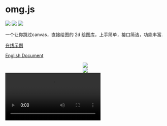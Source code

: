 # omg.js
[![](https://travis-ci.org/PengJiyuan/omg.svg?branch=master)](https://travis-ci.org/PengJiyuan/omg)
[![][npm-image]][npm-url]
[![][downloads-image]][downloads-url]

一个让你跳过canvas，直接绘图的 2d 绘图库，上手简单，接口简洁，功能丰富. 

[在线示例](https://omg.js.org)

[English Document](README_EN.md)

<div align=center>
  <img src=".github/demo1.gif" />
</div>

<div align=center>
  <img src=".github/demo2.gif" />
</div>

<video src=".github/demo.mov">

## 如何安装omg？

**NPM**    

`npm i omg.js`

**CDN**

https://unpkg.com/omg.js@4.0.0/dist/omg.min.js (你可以修改 @version 来改变引用的版本)

**下载**

[源代码](dist/omg.min.js)

## 使用方法

* ES6

```javascript
import omg from 'omg.js';

const stage = omg({
  ...
});

// Init
stage.init();
```

* 浏览器

```html
<script src="yourpath/omg.min.js"></script>
<script>
  var stage = omg({
    ...
  });
  stage.init();
</script>
```

## 示例

```javascript
import omg from 'omg.js';

const stage = omg({
  element: document.getElementById('canvas'),
  width: 500,
  height: 500,
  enableGlobalTranslate: true,
  enableGlobalScale: true,
  position: 'absolute', // 改变canvas.style.position
  images: [], // 预加载的图片列表，通常不用指定，因为使用接口绘制图片的时候，会自动预加载。
  prepareImage: true, // 是否开启预加载图片
  // 活着
  prepareImage: () => {
    // 如果prepareImage指定一个函数的话，也表示开启预加载图片，而且在加载完成后，会触发这个回调函数。
    hideLoading();
  }
});

// 在init之前，你可以通过`stage.extend(yourShape)`拓展自定义的图形。
stage.init();

const rect = stage.graphs.rectangle({
  x: 120,
  y: 120,
  width: 200,
  height: 200,
  color: '#'+(~~(Math.random()*(1<<24))).toString(16)
}).on('mousedown', function() {
  console.log('click rect2');
}).on('mouseenter', function() {
  rect.color = '#'+(~~(Math.random()*(1<<24))).toString(16);
  stage.redraw();
}).on('mouseleave', function() {
  rect.color = '#'+(~~(Math.random()*(1<<24))).toString(16);
  stage.redraw();
}).on('dragin', function() {
  console.log('drag in rect2');
  rect.color = '#ffffff';
  stage.redraw();
}).on('dragout', function() {
  console.log('drag out rect2');
  rect.color = '#'+(~~(Math.random()*(1<<24))).toString(16);
  stage.redraw();
}).on('drop', function() {
  console.log('you drop on the rect2!');
  rect.color = '#000';
  stage.redraw();
}).config({
  drag: true,
  changeIndex: true
});

// 把图形添加到待绘制的列表中.
stage.addChild(rect);

// 绘制，并且绑定事件。
stage.show();
```

### 图形列表

**矩形**

```javascript
const rect = stage.graphs.rectangle({
  x: 0,
  y: 0,
  width: 110,
  height: 110,
  rotate: 45, // 如果指定了radius的话，rotate会出现异常(待修复)
  radius: {
    tl: 6, // 左上
    tr: 6, // 右上
    bl: 6, // 左下
    br: 6  // 右下
  },
  color: '#514022'
});
```

**折线**

```javascript
const polyline = stage.graphs.line({
  matrix: [
    [10, 180],
    [40, 50],
    [80, 180],
    [90, 80],
    [110, 100],
    [140, 50],
    [260, 180]
  ]
});
```

**不规则多边形**
```javascript
const polygon = stage.graphs.polygon({
  matrix: [
    [310, 120],
    [360, 120],
    [348, 230],
    [250, 340],
    [146, 200]
  ],
  color: 'black',
  style: 'stroke',
  lineWidth: 4
});
```

**图片**

```javascript
const image = stage.graphs.image({
  x: 0,
  y: 0,
  width: 800,
  height: 500,
  src: './img/timg.jpg'
});

// 支持canvas绘制图片的所有接口.
const image3 = stage.graphs.image({
  x: 200,
  y: 200,
  width: 97,
  height: 110,
  sliceX: 5,
  sliceY: 0,
  sliceWidth: 97,
  sliceHeight: 110,
  src: './img/action.png'
});
```

**文字**

```javascript
const text = stage.graphs.text({
  x: 300,
  y: 40,
  width: 150,
  height: 40, // x, y, width, height指定了一个矩形， 文字就在其中
  paddingTop: 8, // 用于调整文字在矩形中的位置
  center: true,  // 文字居中
  background: {
    color: 'blue', // 背景颜色
    img: './img/text_bg.png' // 背景图片
  }, // 给文字添加背景颜色(矩形)
  font: 'italic bold 20px arial,sans-serif', // 文字样式
  text: 'Hello stage', // 文字内容
  color: '#fff', // 文字颜色
  style: 'fill' // fill -- 填充， stroke -- 描边
});
```

**圆形**

```javascript
const arc = stage.graphs.arc({
  x: 400,
  y: 400,
  radius: 30,
  color: 'rgba(255, 255, 255, 0.5)',
  style: 'fill' // fill -- 填充， stroke -- 描边
});
```

**扇形**

```javascript
const arcb = stage.graphs.arc({
  x: 130,
  y: 380,
  radius: 100,
  startAngle: 45,
  endAngle: 165,
  color: '#512854',
  style: 'fill'
});
```

### 隐藏图形
```javascript
const arcb = stage.graphs.arc({
  ...,
  hide: true
});

// 或者

arcb.hide = true;
```

### 拓展图形

如果omg提供的默认图形不够用, 你可以轻松拓展自定义图形.
在`init`之前, 你可以通过 `extend` 方法来拓展自定义图形.


```javascript
const stage = omg({
  ...
});

const yourShape = function(settings, _this) {
  const draw = function() {
    const canvas = _this.canvas;
    const scale = _this.scale;

    // 如果你想要自定义图形支持drag, scale, mousedown, mouseenter等事件，你必须添加这一行
    stage.ext.DefineScale.call(this, scale, 'moveX', 'moveY', 'matrix');

    const matrix = this.scaled_matrix;

    canvas.save();
    canvas.translate(this.scaled_moveX, this.scaled_moveY);
    canvas.beginPath();

    matrix.forEach((point, i) => {
      i === 0 ? canvas.moveTo(point[0], point[1]) : canvas.lineTo(point[0], point[1]);
    });
    canvas.lineTo(matrix[0][0], matrix[0][1]);
    
    canvas.fillStyle = this.color;
    canvas.fill();
    canvas.closePath();
    canvas.restore();
  };

  return Object.assign({}, stage.ext.display(settings, _this), {
    type: 'polygon',
    draw: draw,
    lineWidth: settings.lineWidth || 1,
    matrix: settings.matrix
  });
};

// 在init之前，拓展自定义图形.
stage.extend({
  yourShape: yourShape
});

stage.init();

// 使用自定义图形
const shape = stage.graphs.yourShape({
  ...settings
});

stage.addChild(shape);

stage.show();

```

### 添加事件

#### 全局事件

给全局canvas添加的 (mousedown, mousemove) 事件.

```javascript
stage.mousedown(function(e) {
  console.log(stage.utils.getPos(e));
});

stage.mousemove(function(e) {
  console.log(stage.utils.getPos(e));
});
```

#### 给图形添加事件

所有pc端支持的事件:

* mousedown
* mouseup
* mouseenter
* mouseleave
* mousemove'
* drag
* dragend
* dragin
* dragout
* drop

所有移动端支持的事件:

* touchstart
* touchmove
* touchend
* tap

支持链式调用.

```javascript
/*
 * @cur: 当前图形.
 */
shape.on('mousedown', function( cur ) {
  console.log('you click rect');
}).on('mousemove', function( cur ) {
  console.log('you move!');
}).on('mouseleave', function( cur ) {
  console.log('you leave!');
}).drag(true).config(){...};
```

### config

```javascript
rect.config({
  zindex: 10,
  drag: true, // 图形开启拖拽
  changeIndex: true， // 当拖拽的时候，改变图形的顺序
  fixed: true, // 不受globalTranslate and globalScale 的影响。
});
```

### Group

你可以把一些图形添加到一个组里，这样你可以让这些图形表现的行为一致。

```javascript
const group = stage.group({
  x: 100,
  y: 100,
  width: 200,
  height: 200,
  title: {
    title: {
      text: 'Group Name',
      fontSize: 14,
      paddingTop: 12,
      paddingLeft: 14
    }
  },
  /**
   * @param {Object} background - 给组添加背景颜色
   */
  background: {
    color: '#000'
  },
  /**
   * @param {Object} border - 给组添加边框
   */
  border: {
    color: '#000',
  },
  zindex: 10
}).on('mousedown', function() {
  console.log('you clicked group');
});
```

* **方法** `group.add()`

把图形添加到组里. 组内图形的坐标原点是组的 (x, y) 坐标。

* **方法** `group.remove()`

从组内删除图形.

1. remove([Array])  -  删除多个图形
2. remove([Function])  -  删除的图形支持用filter过滤.

* **方法** `group.updateAllChildsPosition()`

更新组内所有子图形的坐标位置。如果组的坐标发生了改变，需要调用这个函数来保证组内的图形跟随移动。

### 添加到待绘制列表.

group和图形一样，都需要`addChild`来添加到stage。

```javascript
stage.addChild(rect);
stage.addChild(line);
stage.addChild(group);

// 或者

stage.addChild([rect, line, arc1, text1]);
```

### 从绘制列表移除.

```javascript
stage.removeChild(rect);

stage.removeChild([rect, arc, line]);

stage.removeFirstChild();

stage.removeLastChild();

stage.removeAllChilds();
```


### show()

绘制并且绑定事件.

```javascript
stage.show();
```
如果你通过`addChild`或`removeChild`新增了某些图形和事件或者移除了某些图形和事件，那么你需要通过以下方法重置事件。

```javascript
stage.show()
```
or
```javascript
stage.draw();
stage._events.triggerEvents();
```

### 绘制和重绘
```javascript
stage.draw();
stage.redraw();
```

### 重置

重置整个舞台，让所有图形的状态回归到初始值，会重置所有的拖拽位移和缩放.

```javascript
stage.reset();
```

### 动画

#### 全局动画

```javascript
function go() {
  rect.x++;
  line.y = line.y + 2;
  arc.radius++;
}

stage.animate(go);
```

#### 图形动画

[在线示例](https://omg.js.org/animation.html)

```javascript
/**
 * @param: {keys | Object}   -- 动画结束时的值，是个对象
 * @param: {config | Object} -- 动画的一些配置项
 */
shape.animateTo({
  x: 100,
  y: 100,
  width: 200,
  height: 200
}, {
  duration: 1000, // 动画持续事件，默认 500 毫秒
  delay: 500, // 动画延迟的事件，默认 0 毫秒
  easing: 'bounceOut', // 动画的补间类型，默认 'linear' （匀速）
  onStart: function(keys) {
    /**
     * @param: keys
     * keys是一个对象，存放着图形运动到当前的一些坐标和内部数据。
     * same below
     */
    console.log(keys.x, keys.y, keys.width, keys.height);
  },
  onUpdate: function(keys) {
    console.log(keys.x, keys.y, keys.width, keys.height);
  },
  onFinish: function(keys) {
    console.log(keys.x, keys.y, keys.width, keys.height);
  },
});
```

#### 补间动画类型
* linear
* quadIn
* quadOut
* quadInOut
* cubicIn
* cubicOut
* cubicInOut
* quartIn
* quartOut
* quartInOut
* quintIn
* quintOut
* quintInOut
* sineIn
* sineOut
* sineInOut
* bounceOut
* bounceIn
* bounceInOut

#### 清除动画
```javascript
stage.clearAnimation();
```

#### finishAnimation

如果舞台上的所有动画都结束后，会调用这个方法。

```javascript
stage.finishAnimation = () => {
  console.log('所有动画都结束了!');
};
```

### 自动缩放canvas

#### resize(opt)
* opt.width {Function} -- 缩放后的宽度
* opt.height {Function} -- 缩放后的高度
* opt.resize {Function} -- 在缩放后触发的回调函数

```javascript
world.resize({
  width: () => document.body.clientWidth,
  height: () => document.body.clientHeight,
  // 如果你传了resize, 需要调用update这个函数来更新canvas的尺寸。
  resize: (update) => {
    update();
  }
});
```

### FPS （帧率）

#### fpsOn

当舞台上有动画的时候，你可以通过调用`fpsOn`来开启获取帧率。

```javascript
stage.fpsOn(function(fps) {
  // fps即是帧率，每秒刷新一次
  console.log(fps);
});
```

#### 关闭帧率获取
```javascript
stage.fpsOff();
```

## [更新日志](./.github/CHANGELOG.md)

## [MIT](./LICENSE)

[npm-image]: https://img.shields.io/npm/v/omg.js.svg
[npm-url]: https://npmjs.org/package/omg.js
[downloads-image]: https://img.shields.io/npm/dm/omg.js.svg
[downloads-url]: https://npmjs.org/package/omg.js
